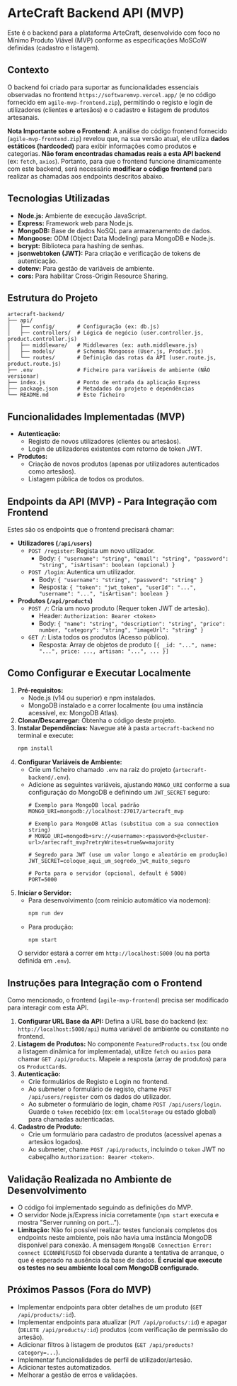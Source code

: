 # ArteCraft Backend API (MVP)

Este é o backend para a plataforma ArteCraft, desenvolvido com foco no Mínimo Produto Viável (MVP) conforme as especificações MoSCoW definidas (cadastro e listagem).

## Contexto

O backend foi criado para suportar as funcionalidades essenciais observadas no frontend `https://softwaremvp.vercel.app/` (e no código fornecido em `agile-mvp-frontend.zip`), permitindo o registo e login de utilizadores (clientes e artesãos) e o cadastro e listagem de produtos artesanais.

**Nota Importante sobre o Frontend:** A análise do código frontend fornecido (`agile-mvp-frontend.zip`) revelou que, na sua versão atual, ele utiliza **dados estáticos (hardcoded)** para exibir informações como produtos e categorias. **Não foram encontradas chamadas reais a esta API backend** (ex: `fetch`, `axios`). Portanto, para que o frontend funcione dinamicamente com este backend, será necessário **modificar o código frontend** para realizar as chamadas aos endpoints descritos abaixo.

## Tecnologias Utilizadas

*   **Node.js:** Ambiente de execução JavaScript.
*   **Express:** Framework web para Node.js.
*   **MongoDB:** Base de dados NoSQL para armazenamento de dados.
*   **Mongoose:** ODM (Object Data Modeling) para MongoDB e Node.js.
*   **bcrypt:** Biblioteca para hashing de senhas.
*   **jsonwebtoken (JWT):** Para criação e verificação de tokens de autenticação.
*   **dotenv:** Para gestão de variáveis de ambiente.
*   **cors:** Para habilitar Cross-Origin Resource Sharing.

## Estrutura do Projeto

```
artecraft-backend/
├── api/
│   ├── config/       # Configuração (ex: db.js)
│   ├── controllers/  # Lógica de negócio (user.controller.js, product.controller.js)
│   ├── middleware/   # Middlewares (ex: auth.middleware.js)
│   ├── models/       # Schemas Mongoose (User.js, Product.js)
│   └── routes/       # Definição das rotas da API (user.route.js, product.route.js)
├── .env              # Ficheiro para variáveis de ambiente (NÃO versionar)
├── index.js          # Ponto de entrada da aplicação Express
├── package.json      # Metadados do projeto e dependências
└── README.md         # Este ficheiro
```

## Funcionalidades Implementadas (MVP)

*   **Autenticação:**
    *   Registo de novos utilizadores (clientes ou artesãos).
    *   Login de utilizadores existentes com retorno de token JWT.
*   **Produtos:**
    *   Criação de novos produtos (apenas por utilizadores autenticados como artesãos).
    *   Listagem pública de todos os produtos.

## Endpoints da API (MVP) - Para Integração com Frontend

Estes são os endpoints que o frontend precisará chamar:

*   **Utilizadores (`/api/users`)**
    *   `POST /register`: Regista um novo utilizador.
        *   Body: `{ "username": "string", "email": "string", "password": "string", "isArtisan": boolean (opcional) }`
    *   `POST /login`: Autentica um utilizador.
        *   Body: `{ "username": "string", "password": "string" }`
        *   Resposta: `{ "token": "jwt_token", "userId": "...", "username": "...", "isArtisan": boolean }`
*   **Produtos (`/api/products`)**
    *   `POST /`: Cria um novo produto (Requer token JWT de artesão).
        *   Header: `Authorization: Bearer <token>`
        *   Body: `{ "name": "string", "description": "string", "price": number, "category": "string", "imageUrl": "string" }`
    *   `GET /`: Lista todos os produtos (Acesso público).
        *   Resposta: Array de objetos de produto `[{ _id: "...", name: "...", price: ..., artisan: "...", ... }]`

## Como Configurar e Executar Localmente

1.  **Pré-requisitos:**
    *   Node.js (v14 ou superior) e npm instalados.
    *   MongoDB instalado e a correr localmente (ou uma instância acessível, ex: MongoDB Atlas).
2.  **Clonar/Descarregar:** Obtenha o código deste projeto.
3.  **Instalar Dependências:** Navegue até à pasta `artecraft-backend` no terminal e execute:
    ```bash
    npm install
    ```
4.  **Configurar Variáveis de Ambiente:**
    *   Crie um ficheiro chamado `.env` na raiz do projeto (`artecraft-backend/.env`).
    *   Adicione as seguintes variáveis, ajustando `MONGO_URI` conforme a sua configuração do MongoDB e definindo um `JWT_SECRET` seguro:
        ```dotenv
        # Exemplo para MongoDB local padrão
        MONGO_URI=mongodb://localhost:27017/artecraft_mvp

        # Exemplo para MongoDB Atlas (substitua com a sua connection string)
        # MONGO_URI=mongodb+srv://<username>:<password>@<cluster-url>/artecraft_mvp?retryWrites=true&w=majority

        # Segredo para JWT (use um valor longo e aleatório em produção)
        JWT_SECRET=coloque_aqui_um_segredo_jwt_muito_seguro

        # Porta para o servidor (opcional, default é 5000)
        PORT=5000
        ```
5.  **Iniciar o Servidor:**
    *   Para desenvolvimento (com reinício automático via nodemon):
        ```bash
        npm run dev
        ```
    *   Para produção:
        ```bash
        npm start
        ```
    O servidor estará a correr em `http://localhost:5000` (ou na porta definida em `.env`).

## Instruções para Integração com o Frontend

Como mencionado, o frontend (`agile-mvp-frontend`) precisa ser modificado para interagir com esta API.

1.  **Configurar URL Base da API:** Defina a URL base do backend (ex: `http://localhost:5000/api`) numa variável de ambiente ou constante no frontend.
2.  **Listagem de Produtos:** No componente `FeaturedProducts.tsx` (ou onde a listagem dinâmica for implementada), utilize `fetch` ou `axios` para chamar `GET /api/products`. Mapeie a resposta (array de produtos) para os `ProductCard`s.
3.  **Autenticação:**
    *   Crie formulários de Registo e Login no frontend.
    *   Ao submeter o formulário de registo, chame `POST /api/users/register` com os dados do utilizador.
    *   Ao submeter o formulário de login, chame `POST /api/users/login`. Guarde o `token` recebido (ex: em `localStorage` ou estado global) para chamadas autenticadas.
4.  **Cadastro de Produto:**
    *   Crie um formulário para cadastro de produtos (acessível apenas a artesãos logados).
    *   Ao submeter, chame `POST /api/products`, incluindo o `token` JWT no cabeçalho `Authorization: Bearer <token>`.

## Validação Realizada no Ambiente de Desenvolvimento

*   O código foi implementado seguindo as definições do MVP.
*   O servidor Node.js/Express inicia corretamente (`npm start` executa e mostra "Server running on port...").
*   **Limitação:** Não foi possível realizar testes funcionais completos dos endpoints neste ambiente, pois não havia uma instância MongoDB disponível para conexão. A mensagem `MongoDB Connection Error: connect ECONNREFUSED` foi observada durante a tentativa de arranque, o que é esperado na ausência da base de dados. **É crucial que execute os testes no seu ambiente local com MongoDB configurado.**

## Próximos Passos (Fora do MVP)

*   Implementar endpoints para obter detalhes de um produto (`GET /api/products/:id`).
*   Implementar endpoints para atualizar (`PUT /api/products/:id`) e apagar (`DELETE /api/products/:id`) produtos (com verificação de permissão do artesão).
*   Adicionar filtros à listagem de produtos (`GET /api/products?category=...`).
*   Implementar funcionalidades de perfil de utilizador/artesão.
*   Adicionar testes automatizados.
*   Melhorar a gestão de erros e validações.

